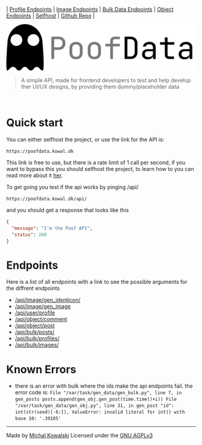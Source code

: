 | [Profile Endpoints](./Personal.md)  | [Image Endpoints](./Images.md)  | [Bulk Data Endpoints](./Bulk.md) | [Object Endpoints](./Object.md)  | [Selfhost](./Selfhost.md) | [Github Repo](https://github.com/imkowalski/PoofData) |

![img](./img/PoofData.png)

> A simple API, made for frontend developers to test and help develop ther UI/UX designs, by providing them dummy/placeholder data
<br>

# Quick start

You can either selfhost the project, or use the link for the API is:
````
https://poofdata.kowal.dk
````  
This link is free to use, but there is a rate limit of 1 call per second, if you want to bypass this you should selfhost the project, to learn how to you can read more about it [her](./Selfhost.md).

To get going you test if the api works by pinging /api/
````
https://poofdata.kowal.dk/api/
```` 
and you should get a response that looks like this
````json
{
  "message": "I'm the Poof API",
  "status": 200
}
````

# Endpoints
Here is a list of all endpoints with a link to see the possible arguments for the diffrent endpoints
- [/api/image/gen_identicon/](https://imkowalski.github.io/PoofData/Images#apiimagegen_identicon)
- [/api/image/gen_image](https://imkowalski.github.io/PoofData/Images#apiimagegen_image)
- [/api/user/profile](https://imkowalski.github.io/PoofData/Personal#apiuserprofile)
- [/api/object/comment](https://imkowalski.github.io/PoofData/Object#apiobjectcomment)
- [/api/object/post](https://imkowalski.github.io/PoofData/Object#apiobjectpost)
- [/api/bulk/posts/](https://imkowalski.github.io/PoofData/Bulk#apibulkposts)
- [/api/bulk/profiles/](https://imkowalski.github.io/PoofData/Bulk#apibulkprofiles)
- [/api/bulk/images/](https://imkowalski.github.io/PoofData/Bulk#apibulkimages)

# Known Errors
- there is an error with bulk where the ids make the api endpoints fail. the error code is: ````File "/var/task/gen_data/gen_bulk.py", line 7, in gen_posts
posts.append(gen_obj.gen_post(time.time()+i))
File "/var/task/gen_data/gen_obj.py", line 31, in gen_post
"id": int(str(seed)[-6:]),
ValueError: invalid literal for int() with base 10: '.39185'````


_____
Made by [Michal Kowalski](https://github.com/imkowalski)
Licensed under the [GNU AGPLv3](https://github.com/imkowalski/PoofData/blob/main/LICENSE)

